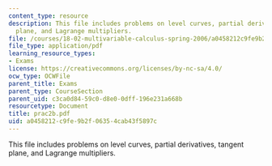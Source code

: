 ```yaml
---
content_type: resource
description: This file includes problems on level curves, partial derivatives, tangent
  plane, and Lagrange multipliers.
file: /courses/18-02-multivariable-calculus-spring-2006/a0458212c9fe9b2f06354cab43f5897c_prac2b.pdf
file_type: application/pdf
learning_resource_types:
- Exams
license: https://creativecommons.org/licenses/by-nc-sa/4.0/
ocw_type: OCWFile
parent_title: Exams
parent_type: CourseSection
parent_uid: c3ca0d84-59c0-d8e0-0dff-196e231a668b
resourcetype: Document
title: prac2b.pdf
uid: a0458212-c9fe-9b2f-0635-4cab43f5897c
---
```

This file includes problems on level curves, partial derivatives, tangent plane, and Lagrange multipliers.